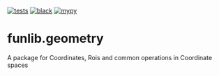 [![tests](https://github.com/funkelab/funlib.geometry/actions/workflows/tests.yaml/badge.svg)](https://github.com/funkelab/funlib.geometry/actions/workflows/tests.yaml)
[![black](https://github.com/funkelab/funlib.geometry/actions/workflows/black.yaml/badge.svg)](https://github.com/funkelab/funlib.geometry/actions/workflows/black.yaml)
[![mypy](https://github.com/funkelab/funlib.geometry/actions/workflows/mypy.yaml/badge.svg)](https://github.com/funkelab/funlib.geometry/actions/workflows/mypy.yaml)

# funlib.geometry
A package for Coordinates, Rois and common operations in Coordinate spaces
